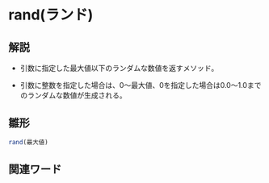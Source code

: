 # rand(ランド)  
## 解説  
* 引数に指定した最大値以下のランダムな数値を返すメソッド。

* 引数に整数を指定した場合は、0～最大値、0を指定した場合は0.0～1.0までのランダムな数値が生成される。
  
## 雛形   
```ruby
rand(最大値)
```
## 関連ワード  
